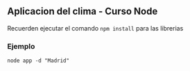 ## Aplicacion del clima - Curso Node

Recuerden ejecutar el comando ```npm install``` para las librerias

### Ejemplo
```
node app -d "Madrid"
```